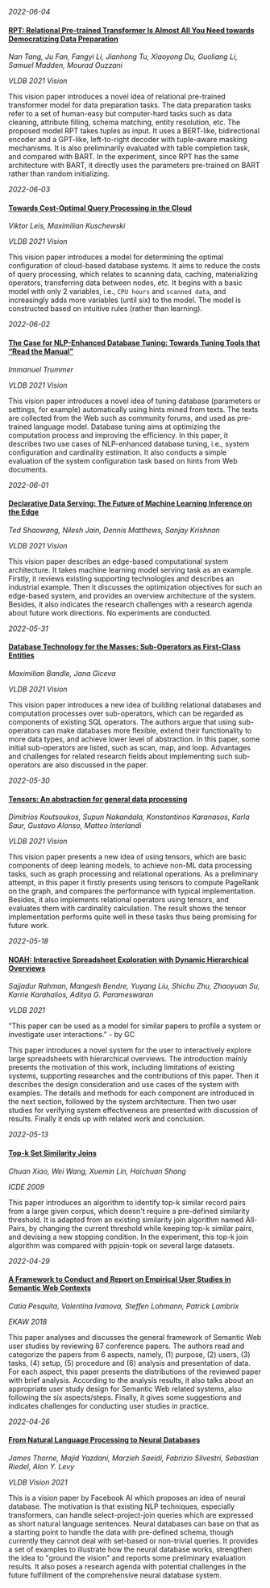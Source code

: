 




*2022-06-04*

#### [RPT: Relational Pre-trained Transformer Is Almost All You Need towards Democratizing Data Preparation](http://www.vldb.org/pvldb/vol14/p1254-tang.pdf)

*Nan Tang, Ju Fan, Fangyi Li, Jianhong Tu, Xiaoyong Du, Guoliang Li, Samuel Madden, Mourad Ouzzani*

*VLDB 2021 Vision*

This vision paper introduces a novel idea of relational pre-trained transformer model for data preparation tasks. The data preparation tasks refer to a set of human-easy but computer-hard tasks such as data cleaning, attribute filling, schema matching, entity resolution, etc. The proposed model RPT takes tuples as input. It uses a BERT-like, bidirectional encoder and a GPT-like, left-to-right decoder with tuple-aware masking mechanisms. It is also preliminarily evaluated with table completion task, and compared with BART. In the experiment, since RPT has the same architecture with BART, it directly uses the parameters pre-trained on BART rather than random initializing.


*2022-06-03*

#### [Towards Cost-Optimal Query Processing in the Cloud](http://www.vldb.org/pvldb/vol14/p1606-leis.pdf)

*Viktor Leis, Maximilian Kuschewski*

*VLDB 2021 Vision*

This vision paper introduces a model for determining the optimal configuration of cloud-based database systems. It aims to reduce the costs of query processing, which relates to scanning data,  caching, materializing operators, transferring data between nodes, etc. It begins with a basic model with only 2 variables, i.e., `CPU hours` and `scanned data`, and increasingly adds more variables (until six) to the model. The model is constructed based on intuitive rules (rather than learning). 


*2022-06-02*

#### [The Case for NLP-Enhanced Database Tuning: Towards Tuning Tools that “Read the Manual”](http://www.vldb.org/pvldb/vol14/p1159-trummer.pdf)

*Immanuel Trummer*

*VLDB 2021 Vision*

This vision paper introduces a novel idea of tuning database (parameters or settings, for example) automatically using hints mined from texts. The texts are collected from the Web such as community forums, and used as pre-trained language model. Database tuning aims at optimizing the computation process and improving the efficiency. In this paper, it describes two use cases of NLP-enhanced database tuning, i.e., system configuration and cardinality estimation. It also conducts a simple evaluation of the system configuration task based on hints from Web documents. 


*2022-06-01*

#### [Declarative Data Serving: The Future of Machine Learning Inference on the Edge](http://www.vldb.org/pvldb/vol14/p2555-shaowang.pdf)

*Ted Shaowang, Nilesh Jain, Dennis Matthews, Sanjay Krishnan*

*VLDB 2021 Vision*

This vision paper describes an edge-based computational system architecture. It takes machine learning model serving task as an example. Firstly, it reviews existing supporting technologies and describes an industrial example. Then it discusses the optimization objectives for such an edge-based system, and provides an overview architecture of the system. Besides, it also indicates the research challenges with a research agenda about future work directions. No experiments are conducted. 


*2022-05-31*

#### [Database Technology for the Masses: Sub-Operators as First-Class Entities](http://www.vldb.org/pvldb/vol14/p2483-bandle.pdf)

*Maximilian Bandle, Jana Giceva*

*VLDB 2021 Vision*

This vision paper introduces a new idea of building relational databases and computation processes over sub-operators, which can be regarded as components of existing SQL operators. The authors argue that using sub-operators can make databases more flexible, extend their functionality to more data types, and achieve lower level of abstraction. In this paper, some initial sub-operators are listed, such as scan, map, and loop. Advantages and challenges for related research fields about implementing such sub-operators are also discussed in the paper. 


*2022-05-30*

#### [Tensors: An abstraction for general data processing](http://www.vldb.org/pvldb/vol14/p1797-koutsoukos.pdf)

*Dimitrios Koutsoukos, Supun Nakandala, Konstantinos Karanasos, Karla Saur, Gustavo Alonso, Matteo Interlandi*

*VLDB 2021 Vision*

This vision paper presents a new idea of using tensors, which are basic components of deep leaning models, to achieve non-ML data processing tasks, such as graph processing and relational operations. As a preliminary attempt, in this paper it firstly presents using tensors to compute PageRank on the graph, and compares the performance with typical implementation. Besides, it also implements relational operators using tensors, and evaluates them with cardinality calculation. The result shows the tensor implementation performs quite well in these tasks thus being promising for future work. 


*2022-05-18*

#### [NOAH: Interactive Spreadsheet Exploration with Dynamic Hierarchical Overviews](http://www.vldb.org/pvldb/vol14/p970-rahman.pdf)

*Sajjadur Rahman, Mangesh Bendre, Yuyang Liu, Shichu Zhu, Zhaoyuan Su, Karrie Karahalios, Aditya G. Parameswaran*

*VLDB 2021*

"This paper can be used as a model for similar papers to profile a system or investigate user interactions." - by GC

This paper introduces a novel system for the user to interactively explore large spreadsheets with hierarchical overviews. The introduction mainly presents the motivation of this work, including limitations of existing systems, supporting researches and the contributions of this paper. Then it describes the design consideration and use cases of the system with examples. The details and methods for each component are introduced in the next section, followed by the system architecture. Then two user studies for verifying system effectiveness are presented with discussion of results. Finally it ends up with related work and conclusion. 


*2022-05-13*

#### [Top-k Set Similarity Joins](https://doi.org/10.1109/ICDE.2009.111)

*Chuan Xiao, Wei Wang, Xuemin Lin, Haichuan Shang*

*ICDE 2009*

This paper introduces an algorithm to identify top-k similar record pairs from a large given corpus, which doesn't require a pre-defined similarity threshold. It is adapted from an existing similarity join algorithm named All-Pairs, by changing the current threshold while keeping top-k similar pairs, and devising a new stopping condition. In the experiment, this top-k join algorithm was compared with ppjoin-topk on several large datasets. 


*2022-04-29*

#### [A Framework to Conduct and Report on Empirical User Studies in Semantic Web Contexts](https://doi.org/10.1007/978-3-030-03667-6_36)

*Catia Pesquita, Valentina Ivanova, Steffen Lohmann, Patrick Lambrix*

*EKAW 2018*

This paper analyses and discusses the general framework of Semantic Web user studies by reviewing 87 conference papers. The authors read and categorize the papers from 6 aspects, namely, (1) purpose, (2) users, (3) tasks, (4) setup, (5) procedure and (6) analysis and presentation of data. For each aspect, this paper presents the distributions of the reviewed paper with brief analysis. According to the analysis results, it also talks about an appropriate user study design for Semantic Web related systems, also following the six aspects/steps. Finally, it gives some suggestions and indicates challenges for conducting user studies in practice.


*2022-04-26*

#### [From Natural Language Processing to Neural Databases](https://dl.acm.org/doi/10.14778/3447689.3447706)

*James Thorne, Majid Yazdani, Marzieh Saeidi, Fabrizio Silvestri, Sebastian Riedel, Alon Y. Levy*

*VLDB Vision 2021*

This is a vision paper by Facebook AI which proposes an idea of neural database. The motivation is that existing NLP techniques, especially transformers, can handle select-project-join queries which are expressed as short natural language sentences. Neural databases can base on that as a starting point to handle the data with pre-defined schema, though currently they cannot deal with set-based or non-trivial queries. It provides a set of examples to illustrate how the neural database works, strengthen the idea to "ground the vision" and reports some preliminary evaluation results. It also poses a research agenda with potential challenges in the future fulfillment of the comprehensive neural database system.
